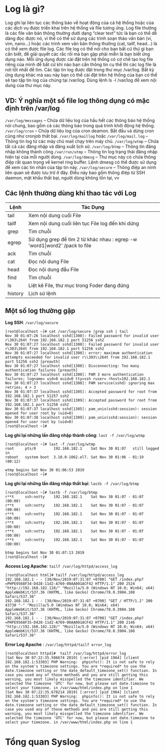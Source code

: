 # Log là gì?
Log ghi lại liên tục các thông báo về hoạt động của cả hệ thống hoặc của các dịch vụ được triển khai trên hệ thống và file tương ứng. Log file thường là các file văn bản thông thường dưới dạng “clear text” tức là bạn có thể dễ dàng đọc được nó, vì thế có thể sử dụng các trình soạn thảo văn bản (vi, vim, nano…) hoặc các trình xem văn bản thông thường (cat, tailf, head…) là có thể xem được file log.
Các file log có thể nói cho bạn bất cứ thứ gì bạn cần biết, để giải quyết các rắc rối mà bạn gặp phải miễn là bạn biết ứng dụng nào. Mỗi ứng dụng được cài đặt trên hệ thống có cơ chế tạo log file riêng của mình để bất cứ khi nào bạn cần thông tin cụ thể thì các log file là nơi tốt nhất để tìm.
Các tập tin log được đặt trong thư mục /var/log. Bất kỳ ứng dụng khác mà sau này bạn có thể cài đặt trên hệ thống của bạn có thể sẽ tạo tập tin log của chúng tại /var/log. Dùng lệnh ls -l /var/log để xem nội dung của thư mục này.

## VD: Ý nghĩa một số file log thông dụng có mặc định trên /var/log

`/var/log/messages` – Chứa dữ liệu log của hầu hết các thông báo hệ thống nói chung, bao gồm cả các thông báo trong quá trình khởi động hệ thống.
`/var/log/cron` – Chứa dữ liệu log của cron deamon. Bắt đầu và dừng cron cũng như cronjob thất bại.
`/var/log/maillog` hoặc `/var/log/mail.log` – Thông tin log từ các máy chủ mail chạy trên máy chủ.
`/var/log/wtmp` – Chứa tất cả các đăng nhập và đăng xuất lịch sử.
`/var/log/btmp` – Thông tin đăng nhập không thành công
`/var/run/utmp` – Thông tin log trạng thái đăng nhập hiện tại của mỗi người dùng.
`/var/log/dmesg` – Thư mục này có chứa thông điệp rất quan trọng về kernel ring buffer. Lệnh dmesg có thể được sử dụng để xem các tin nhắn của tập tin này.
`/var/log/secure` – Thông điệp an ninh liên quan sẽ được lưu trữ ở đây. Điều này bao gồm thông điệp từ SSH daemon, mật khẩu thất bại, người dùng không tồn tại, vv

## Các lệnh thường dùng khi thao tác với Log

|Lệnh|Tác Dụng|
|---|---|
|tail|Xem nội dung cuối File|
|tailf|Xem nội dung cuối liên tục File log đến khi dừng|
|grep|Tìm chuỗi|
|egrep|Sử dụng grep để tìm 2 từ khác nhau : egrep -w 'word1\|word2' /pack to file|
|ack|Tìm chuỗi|
|cat|Đọc nội dung File|
|head|Đọc nội dung đầu File|
|find|Tìm chuỗi|
|ls|Liệt kê File, thư mục trong Foder đang đứng|
|history|Lịch sử lệnh|


## Một số log thường gặp

**Log SSH**: `/var/log/secure`
```
[root@localhost ~]# cat /var/log/secure |grep ssh | tail
Nov 30 01:07:26 localhost sshd[1300]: Failed password for invalid user r\303\264t from 192.168.182.1 port 51256 ssh2
Nov 30 01:07:27 localhost sshd[1300]: Failed password for invalid user r\303\264t from 192.168.182.1 port 51256 ssh2
Nov 30 01:07:27 localhost sshd[1300]: error: maximum authentication attempts exceeded for invalid user r\\303\\264t from 192.168.182.1 port 51256 ssh2 [preauth]
Nov 30 01:07:27 localhost sshd[1300]: Disconnecting: Too many authentication failures [preauth]
Nov 30 01:07:27 localhost sshd[1300]: PAM 3 more authentication failures; logname= uid=0 euid=0 tty=ssh ruser= rhost=192.168.182.1
Nov 30 01:07:27 localhost sshd[1300]: PAM service(sshd) ignoring max retries; 4 > 3
Nov 30 01:07:37 localhost sshd[1305]: Accepted password for root from 192.168.182.1 port 51257 ssh2
Nov 30 01:07:37 localhost sshd[1309]: Accepted password for root from 192.168.182.1 port 51258 ssh2
Nov 30 01:07:37 localhost sshd[1305]: pam_unix(sshd:session): session opened for user root by (uid=0)
Nov 30 01:07:38 localhost sshd[1309]: pam_unix(sshd:session): session opened for user root by (uid=0)
[root@localhost ~]#
```

**Log ghi lại những lần đăng nhập thành công**: `last -f /var/log/wtmp`
```
[root@localhost ~]# last -f /var/log/wtmp
root     pts/0        192.168.182.1    Sat Nov 30 01:07   still logged in
reboot   system boot  3.10.0-1062.el7. Sat Nov 30 01:06 - 01:19  (00:12)

wtmp begins Sat Nov 30 01:06:53 2019
[root@localhost ~]#
```

**Log ghi lại những lần đăng nhập thất bại**:  `lastb -f /var/log/btmp`
```
[root@localhost ~]# lastb -f /var/log/btmp
r**t     ssh:notty    192.168.182.1    Sat Nov 30 01:07 - 01:07  (00:00)
r**t     ssh:notty    192.168.182.1    Sat Nov 30 01:07 - 01:07  (00:00)
r**t     ssh:notty    192.168.182.1    Sat Nov 30 01:07 - 01:07  (00:00)
r**t     ssh:notty    192.168.182.1    Sat Nov 30 01:07 - 01:07  (00:00)
r**t     ssh:notty    192.168.182.1    Sat Nov 30 01:07 - 01:07  (00:00)
r**t     ssh:notty    192.168.182.1    Sat Nov 30 01:07 - 01:07  (00:00)

btmp begins Sat Nov 30 01:07:13 2019
[root@localhost ~]#
```

**Access Log Apache**: `tailf /var/log/httpd/access_log`
```
[root@localhost html]# tailf /var/log/httpd/access_log
192.168.182.1 - - [30/Nov/2019:07:31:07 +0700] "GET /index.php?=PHPE9568F34-D428-11d2-A769-00AA001ACF42 HTTP/1.1" 200 2524 "http://192.168.182.128/" "Mozilla/5.0 (Windows NT 10.0; Win64; x64) AppleWebKit/537.36 (KHTML, like Gecko) Chrome/78.0.3904.108 Safari/537.36"
192.168.182.1 - - [30/Nov/2019:07:31:07 +0700] "GET / HTTP/1.1" 200 43730 "-" "Mozilla/5.0 (Windows NT 10.0; Win64; x64) AppleWebKit/537.36 (KHTML, like Gecko) Chrome/78.0.3904.108 Safari/537.36"
192.168.182.1 - - [30/Nov/2019:07:31:07 +0700] "GET /index.php?=PHPE9568F35-D428-11d2-A769-00AA001ACF42 HTTP/1.1" 200 2146 "http://192.168.182.128/" "Mozilla/5.0 (Windows NT 10.0; Win64; x64) AppleWebKit/537.36 (KHTML, like Gecko) Chrome/78.0.3904.108 Safari/537.36"
```

**Error Log Apache** : `/var/log/httpd/tailf error_log`
```
[root@localhost httpd]#  tailf /var/log/httpd/error_log
[Sat Nov 30 07:22:35.506674 2019] [:error] [pid 1964] [client 192.168.182.1:53303] PHP Warning:  phpinfo(): It is not safe to rely on the system's timezone settings. You are *required* to use the date.timezone setting or the date_default_timezone_set() function. In case you used any of those methods and you are still getting this warning, you most likely misspelled the timezone identifier. We selected the timezone 'UTC' for now, but please set date.timezone to select your timezone. in /var/www/html/index.php on line 1
[Sat Nov 30 07:22:35.678214 2019] [:error] [pid 1964] [client 192.168.182.1:53303] PHP Warning:  phpinfo(): It is not safe to rely on the system's timezone settings. You are *required* to use the date.timezone setting or the date_default_timezone_set() function. In case you used any of those methods and you are still getting this warning, you most likely misspelled the timezone identifier. We selected the timezone 'UTC' for now, but please set date.timezone to select your timezone. in /var/www/html/index.php on line 1
```

# Tổng quan Syslog

